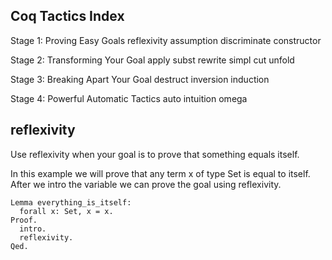 ## Coq Tactics Index

Stage 1: Proving Easy Goals
reflexivity
assumption
discriminate
constructor

Stage 2: Transforming Your Goal
apply
subst
rewrite
simpl
cut
unfold

Stage 3: Breaking Apart Your Goal
destruct
inversion
induction

Stage 4: Powerful Automatic Tactics
auto
intuition
omega

## reflexivity
Use reflexivity when your goal is to prove that something equals itself.

In this example we will prove that any term x of type Set is equal to itself. After we intro the variable we can prove the goal using reflexivity.

```coq
Lemma everything_is_itself:
  forall x: Set, x = x.
Proof.
  intro.
  reflexivity.
Qed.
```














